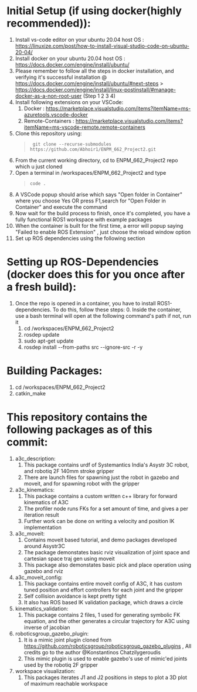 # Initial Setup (if using docker(highly recommended)):

1. Install vs-code editor on your ubuntu 20.04 host OS : https://linuxize.com/post/how-to-install-visual-studio-code-on-ubuntu-20-04/
2. Install docker on your ubuntu 20.04 host OS : https://docs.docker.com/engine/install/ubuntu/
3. Please remember to follow all the steps in docker installation, and verifying it's successful installation @ https://docs.docker.com/engine/install/ubuntu/#next-steps > https://docs.docker.com/engine/install/linux-postinstall/#manage-docker-as-a-non-root-user (Step 1 2 3 4)
4. Install following extensions on your VSCode: 
    1. Docker : https://marketplace.visualstudio.com/items?itemName=ms-azuretools.vscode-docker
    2. Remote-Containers :  https://marketplace.visualstudio.com/items?itemName=ms-vscode-remote.remote-containers
5. Clone this repository using:
    > ``` git clone --recurse-submodules https://github.com/Abhoir1/ENPM_662_Project2.git```
6. From the current working directory, cd to ENPM_662_Project2 repo which u just cloned
7. Open a terminal in /workspaces/ENPM_662_Project2 and type 
    > ``` code . ```
8. A VSCode popup should arise which says "Open folder in Container" where you choose Yes OR press F1,search for "Open Folder in Container" and execute the command
9. Now wait for the build process to finish, once it's completed, you have a fully functional ROS1 workspace with example packages
11. When the container is built for the first time, a error will popup saying "Failed to enable ROS Extension" , just choose the reload window option
10. Set up ROS dependencies using the following section

# Setting up ROS-Dependencies (docker does this for you once after a fresh build):

1. Once the repo is opened in a container, you have to install ROS1-dependencies. To do this, follow these steps:
    0. Inside the container, use a bash terminal will open at the following command's path if not, run it
    1. cd /workspaces/ENPM_662_Project2
    2. rosdep update
    3. sudo apt-get update
    4. rosdep install --from-paths src --ignore-src -r -y

# Building Packages:

1. cd /workspaces/ENPM_662_Project2
2. catkin_make

# This repository contains the following packages as of this commit:

1. a3c_description:
    1. This package contains urdf of Systemantics India's Asystr 3C robot, and robotiq 2F 140mm stroke gripper
    2. There are launch files for spawning just the robot in gazebo and moveit, and for spawning robot with the gripper
2. a3c_kinematics: 
    1. This package contains a custom written c++ library for forward kinematics of A3C
    2. The profiler node runs FKs for a set amount of time, and gives a per iteration result
    3. Further work can be done on writing a velocity and position IK implementation
3. a3c_moveit:
    1. Contains moveit based tutorial, and demo packages developed around Asystr3C 
    2. The package demonstates basic rviz visualization of joint space and cartesian space traj gen using moveit
    3. This package also demonstates basic pick and place operation using gazebo and rviz
4. a3c_moveit_config:
    1. This package contains entire moveit config of A3C, it has custom tuned position and effort controllers for each joint and the gripper
    2. Self collision avoidance is kept pretty tight
    3. It also has ROS based IK validation package, which draws a circle
5. kinematics_validation:
    1. This package contains 2 files, 1 used for generating symbolic FK equation, and the other generates a circular trajectory for A3C using inverse of jacobian
6.  roboticsgroup_gazebo_plugin:
    1. It is a mimic joint plugin cloned from https://github.com/roboticsgroup/roboticsgroup_gazebo_plugins , All credits go to the author @Konstantinos Chatzilygeroudis
    2. This mimic plugin is used to enable gazebo's use of mimic'ed joints used by the robotiq 2F gripper
7. workspace visualization:
    1. This packages iterates J1 and J2 positions in steps to plot a 3D plot of maximum reachable workspace






